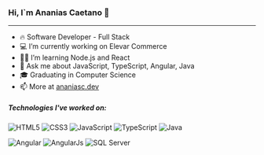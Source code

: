 ### Hi, I`m Ananias Caetano 👋

---

- 🔥 Software Developer - Full Stack
- 💻 I’m currently working on Elevar Commerce
- 👨‍💻 I’m learning Node.js and React
- 💬 Ask me about JavaScript, TypeScript, Angular, Java
- 🎓 Graduating in Computer Science
- 📫 More at [ananiasc.dev](https://ananiasc.dev)

##### Technologies I've worked on:

![HTML5](https://img.shields.io/badge/HTML5-E34F26?style=for-the-badge&logo=html5&logoColor=white) ![CSS3](https://img.shields.io/badge/CSS3-1572B6?style=for-the-badge&logo=css3&logoColor=white) ![JavaScript](https://img.shields.io/badge/JavaScript-323330?style=for-the-badge&logo=javascript&logoColor=F7DF1E) ![TypeScript](https://img.shields.io/badge/TypeScript-007ACC?style=for-the-badge&logo=typescript&logoColor=white) ![Java](https://img.shields.io/badge/Java-ED8B00?style=for-the-badge&logo=java&logoColor=white)

![Angular](https://img.shields.io/badge/Angular-DD0031?style=for-the-badge&logo=angular&logoColor=white) ![AngularJs](https://img.shields.io/badge/AngularJS-E23237?style=for-the-badge&logo=angularjs&logoColor=white) ![SQL Server](https://img.shields.io/badge/Microsoft%20SQL%20Server-CC2927?style=for-the-badge&logo=microsoft%20sql%20server&logoColor=white)
